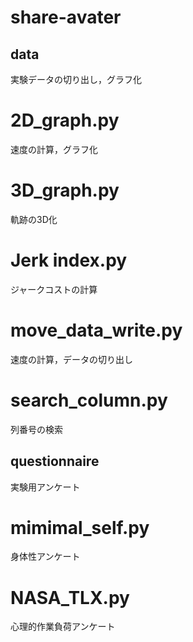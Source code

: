 # share-avater
## data
実験データの切り出し，グラフ化
# 2D_graph.py
速度の計算，グラフ化
# 3D_graph.py
軌跡の3D化
# Jerk index.py
ジャークコストの計算
# move_data_write.py
速度の計算，データの切り出し
# search_column.py
列番号の検索
## questionnaire
実験用アンケート
# mimimal_self.py
身体性アンケート
# NASA_TLX.py
心理的作業負荷アンケート